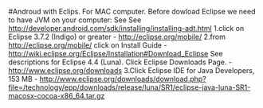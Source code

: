 #Androud with Eclips.
For  MAC computer.
Before dowload Eclipse we need to have JVM on your computer:
See 
See http://developer.android.com/sdk/installing/installing-adt.html
1.click on Eclipse 3.7.2 (Indigo) or greater - http://eclipse.org/mobile/
2.from http://eclipse.org/mobile/ click on Install Guide -       http://wiki.eclipse.org/Eclipse/Installation#Download_Eclipse
See descriptions for Eclipse 4.4 (Luna).
Click  Eclipse Downloads Page. - http://www.eclipse.org/downloads
3.Click Eclipse IDE for Java Developers, 153 MB - http://www.eclipse.org/downloads/download.php?file=/technology/epp/downloads/release/luna/SR1/eclipse-java-luna-SR1-macosx-cocoa-x86_64.tar.gz

